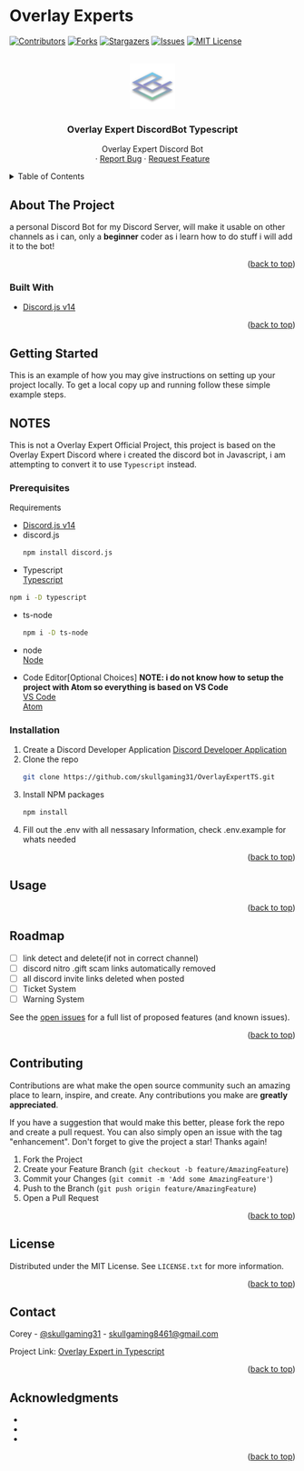 # Overlay Experts
<div id="top"></div>
<!--
*** Thanks for checking out the Best-README-Template. If you have a suggestion
*** that would make this better, please fork the repo and create a pull request
*** or simply open an issue with the tag "enhancement".
*** Don't forget to give the project a star!
*** Thanks again! Now go create something AMAZING! :D
-->

<!-- PROJECT SHIELDS -->
<!--
*** I'm using markdown "reference style" links for readability.
*** Reference links are enclosed in brackets [ ] instead of parentheses ( ).
*** See the bottom of this document for the declaration of the reference variables
*** for contributors-url, forks-url, etc. This is an optional, concise syntax you may use.
*** https://www.markdownguide.org/basic-syntax/#reference-style-links
-->

<!-- 
https://discord.com/api/oauth2/authorize?client_id=899692688637558857&permissions=1505319185654&redirect_uri=https%3A%2F%2Fdiscord.events.stdlib.com%2Fdiscord%2Fauth%2F&response_type=code&scope=identify%20connections%20messages.read%20bot%20applications.commands%20guilds
Discord Bot Scopes
identify
bot
applications.commands
connections
messages.read
guilds
-->


[![Contributors][contributors-shield]][contributors-url]
[![Forks][forks-shield]][forks-url]
[![Stargazers][stars-shield]][stars-url]
[![Issues][issues-shield]][issues-url]
[![MIT License][license-shield]][license-url]

<!-- PROJECT LOGO -->
<br />
<div align="center">
  <a href="https://github.com/skullgaming31/overlayexpertTS">
    <img src="./assets/images/logo.png" alt="Project Logo" width="80" height="80">
  </a>

<h3 align="center">Overlay Expert DiscordBot Typescript</h3>

  <p align="center">
    Overlay Expert Discord Bot<br>
    ·
    <a href="https://github.com/skullgaming31/OverlayExpertTS/issues">Report Bug</a>
    ·
    <a href="https://github.com/skullgaming31/OverlayExpertTS/issues">Request Feature</a>
  </p>
</div>

<!-- TABLE OF CONTENTS -->
<details>
  <summary>Table of Contents</summary>
  <ol>
    <li>
      <a href="#about-the-project">About The Project</a>
      <ul>
        <li><a href="#built-with">Built With</a></li>
      </ul>
    </li>
    <li>
      <a href="#getting-started">Getting Started</a>
      <ul>
        <li><a href="#prerequisites">Prerequisites</a></li>
        <li><a href="#installation">Installation</a></li>
      </ul>
    </li>
    <li><a href="#usage">Usage</a></li>
    <li><a href="#roadmap">Roadmap</a></li>
    <li><a href="#contributing">Contributing</a></li>
    <li><a href="#license">License</a></li>
    <li><a href="#contact">Contact</a></li>
    <li><a href="#acknowledgments">Acknowledgments</a></li>
  </ol>
</details>

<!-- ABOUT THE PROJECT -->
## About The Project

<!-- [![Product Name Screen Shot][product-screenshot]](https://example.com) -->

a personal Discord Bot for my Discord Server, will make it usable on other channels as i can, only a <strong>beginner</strong> coder as i learn how to do stuff i will add it to the bot!

<p align="right">(<a href="#top">back to top</a>)</p>

### Built With

* [Discord.js v14](https://discord.js.org/)

<p align="right">(<a href="#top">back to top</a>)</p>

<!-- GETTING STARTED -->
## Getting Started

This is an example of how you may give instructions on setting up your project locally.
To get a local copy up and running follow these simple example steps.

## NOTES
This is not a Overlay Expert Official Project, this project is based on the Overlay Expert Discord
where i created the discord bot in Javascript, i am attempting to convert it to use ``Typescript`` instead.

### Prerequisites

Requirements
* [Discord.js v14](https://discord.js.org/)
* discord.js
  ```sh
  npm install discord.js
  ```
*  Typescript<br>
  [Typescript](https://www.typescriptlang.org/)
  ```sh
  npm i -D typescript
  ```
* ts-node<br>
  ```sh
  npm i -D ts-node
  ```
* node<br>
  [Node](https://nodejs.org)
  
* Code Editor[Optional Choices] <strong>NOTE: i do not know how to setup the project with Atom so everything is based on VS Code</strong><br>
  [VS Code](https://code.visualstudio.com)<br>
  [Atom](https://atom.io)<br>

### Installation

1. Create a Discord Developer Application [Discord Developer Application](https://discord.com/developers/applications)
2. Clone the repo
   ```sh
   git clone https://github.com/skullgaming31/OverlayExpertTS.git
   ```
3. Install NPM packages
   ```sh
   npm install
   ```
4. Fill out the .env with all nessasary Information, check .env.example for whats needed

<p align="right">(<a href="#top">back to top</a>)</p>

<!-- USAGE EXAMPLES -->
## Usage

<p align="right">(<a href="#top">back to top</a>)</p>

<!-- ROADMAP -->
## Roadmap


* [ ] link detect and delete(if not in correct channel)
* [ ] discord nitro .gift scam links automatically removed
* [ ] all discord invite links deleted when posted
* [ ] Ticket System
* [ ] Warning System

See the [open issues](https://github.com/skullgaming31/OverlayExpertTS/issues) for a full list of proposed features (and known issues).

<p align="right">(<a href="#top">back to top</a>)</p>

<!-- CONTRIBUTING -->
## Contributing

Contributions are what make the open source community such an amazing place to learn, inspire, and create. Any contributions you make are **greatly appreciated**.

If you have a suggestion that would make this better, please fork the repo and create a pull request. You can also simply open an issue with the tag "enhancement".
Don't forget to give the project a star! Thanks again!

1. Fork the Project
2. Create your Feature Branch (`git checkout -b feature/AmazingFeature`)
3. Commit your Changes (`git commit -m 'Add some AmazingFeature'`)
4. Push to the Branch (`git push origin feature/AmazingFeature`)
5. Open a Pull Request

<p align="right">(<a href="#top">back to top</a>)</p>

<!-- LICENSE -->
## License

Distributed under the MIT License. See `LICENSE.txt` for more information.

<p align="right">(<a href="#top">back to top</a>)</p>

<!-- CONTACT -->
## Contact

Corey - [@skullgaming31](https://twitter.com/skullgaming31) - skullgaming8461@gmail.com

Project Link: [Overlay Expert in Typescript](https://github.com/skullgaming31/OverlayExpertTS)

<p align="right">(<a href="#top">back to top</a>)</p>

<!-- ACKNOWLEDGMENTS -->
## Acknowledgments

* []()
* []()
* []()

<p align="right">(<a href="#top">back to top</a>)</p>

<!-- MARKDOWN LINKS & IMAGES -->
<!-- https://www.markdownguide.org/basic-syntax/#reference-style-links -->
[contributors-shield]: https://img.shields.io/github/contributors/SkullGaming31/OverlayExpertTS.svg?style=for-the-badge
[contributors-url]: https://github.com/SkullGaming31/OverlayExpertTS/graphs/contributors
[forks-shield]: https://img.shields.io/github/forks/SkullGaming31/OverlayExpertTS.svg?style=for-the-badge
[forks-url]: https://github.com/SkullGaming31/OverlayExpertTS/network/members
[stars-shield]: https://img.shields.io/github/stars/SkullGaming31/OverlayExpertTS.svg?style=for-the-badge
[stars-url]: https://github.com/SkullGaming31/OverlayExpertTS/stargazers
[issues-shield]: https://img.shields.io/github/issues/SkullGaming31/OverlayExpertTS.svg?style=for-the-badge
[issues-url]: https://github.com/SkullGaming31/OverlayExpertTS/issues
[license-shield]: https://img.shields.io/github/license/SkullGaming31/OverlayExpertTS.svg?style=for-the-badge
[license-url]: https://github.com/SkullGaming31/OverlayExpertTS/blob/main/LICENSE
[product-screenshot]: images/screenshot.png
